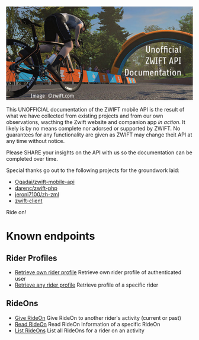 ![cover image](https://github.com/strukturunion-mmw/zwift-api-documentation/blob/main/coverimage.jpg)

This UNOFFICIAL documentation of the ZWIFT mobile API is the result of what we have collected from existing projects and from our own observations, wacthing the Zwift website and companion app *in action*. It likely is by no means complete nor adorsed or supported by ZWIFT. No guarantees for any functionality are given as ZWIFT may change theit API at any time without notice.  

Please SHARE your insights on the API with us so the documentation can be completed over time.  

Special thanks go out to the following projects for the groundwork laid:  
- [Ogadai/zwift-mobile-api](https://github.com/Ogadai/zwift-mobile-api)
- [darenc/zwift-php](https://github.com/darenc/zwift-php)
- [jeroni7100/zh-zml](https://github.com/jeroni7100/zh-zml)
- [zwift-client](https://pypi.org/project/zwift-client/)

Ride on!

# Known endpoints

## Rider Profiles
- [Retrieve own rider profile](https://github.com/strukturunion-mmw/zwift-api-documentation/blob/main/read_my_profile.md) Retrieve own rider profile of authenticated user
- [Retrieve any rider profile](https://github.com/strukturunion-mmw/zwift-api-documentation/blob/main/read_rider_profile.md) Retrieve profile of a specific rider

## RideOns
- [Give RideOn](https://github.com/strukturunion-mmw/zwift-api-documentation/blob/main/give_rideOn.md) Give RideOn to another rider's activity (current or past)
- [Read RideOn](https://github.com/strukturunion-mmw/zwift-api-documentation/blob/main/read_rideOn.md) Read RideOn Information of a specific RideOn
- [List RideOns](https://github.com/strukturunion-mmw/zwift-api-documentation/blob/main/list_rideOns.md) List all RideOns for a rider on an activity
